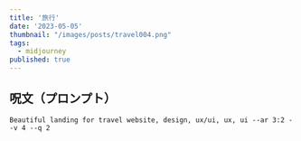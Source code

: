```yaml
---
title: '旅行'
date: '2023-05-05'
thumbnail: "/images/posts/travel004.png"
tags:
  - midjourney
published: true
---
```


## 呪文（プロンプト）
```
Beautiful landing for travel website, design, ux/ui, ux, ui --ar 3:2 --v 4 --q 2
```